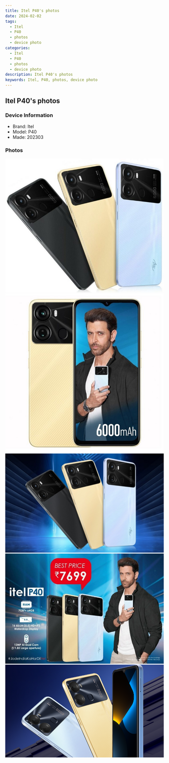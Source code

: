 ```yaml
---
title: Itel P40's photos
date: 2024-02-02
tags: 
  - Itel
  - P40
  - photos
  - device photo
categories: 
  - Itel
  - P40
  - photos
  - device photo
description: Itel P40's photos
keywords: Itel, P40, photos, device photo
---
```


## Itel P40's photos

### Device Information

- Brand: Itel
- Model: P40
- Made: 202303

### Photos

![/images/best-assets/devices/itel/itel-p40/1.jpg](/images/best-assets/devices/itel/itel-p40/1.jpg)
![/images/best-assets/devices/itel/itel-p40/2.jpg](/images/best-assets/devices/itel/itel-p40/2.jpg)
![/images/best-assets/devices/itel/itel-p40/3.jpg](/images/best-assets/devices/itel/itel-p40/3.jpg)
![/images/best-assets/devices/itel/itel-p40/4.jpg](/images/best-assets/devices/itel/itel-p40/4.jpg)
![/images/best-assets/devices/itel/itel-p40/5.jpg](/images/best-assets/devices/itel/itel-p40/5.jpg)
